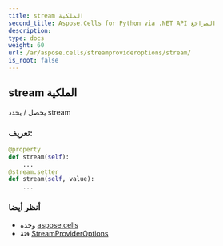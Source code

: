 ```yaml
---
title: stream الملكية
second_title: Aspose.Cells for Python via .NET API المراجع
description:
type: docs
weight: 60
url: /ar/aspose.cells/streamprovideroptions/stream/
is_root: false
---
```

##  stream الملكية

يحصل / يحدد stream
###  تعريف:
```python
@property
def stream(self):
    ...
@stream.setter
def stream(self, value):
    ...
```

###  أنظر أيضا
* وحدة [aspose.cells](../../)
* فئة [StreamProviderOptions](/cells/python-net/ar/aspose.cells/streamprovideroptions)
